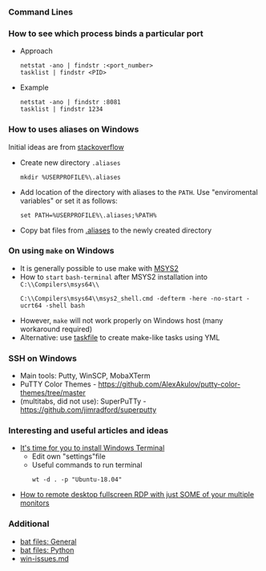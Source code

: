 ### Command Lines

### How to see which process binds a particular port

* Approach
   ```
   netstat -ano | findstr :<port_number>
   tasklist | findstr <PID>
   ```
* Example
   ```
   netstat -ano | findstr :8081
   tasklist | findstr 1234
   ```

### How to uses aliases on Windows

Initial ideas are from [stackoverflow](https://stackoverflow.com/questions/20530996/aliases-in-windows-command-prompt)

* Create new directory ```.aliases```
   ```
   mkdir %USERPROFILE%\.aliases
   ```
* Add location of the directory with aliases to the ```PATH```. Use "enviromental variables" or set it as follows:
   ```
   set PATH=%USERPROFILE%\.aliases;%PATH%
   ```
* Copy bat files from [.aliases](.aliases) to the newly created directory

### On using `make` on Windows

* It is generally possible to use make with [MSYS2](https://github.com/vdmitriyev/learn-golang#gcc-minwg-etc-on-windows)
* How to `start` `bash-terminal` after MSYS2 installation into ```C:\\Compilers\msys64\\```
	```
	C:\\Compilers\msys64\\msys2_shell.cmd -defterm -here -no-start -ucrt64 -shell bash
	```
* However, `make` will not work properly on Windows host (many workaround required)
* Alternative: use [taskfile](https://taskfile.dev/) to create make-like tasks using YML

### SSH on Windows

* Main tools: Putty, WinSCP, MobaXTerm
* PuTTY Color Themes - https://github.com/AlexAkulov/putty-color-themes/tree/master
* (multitabs, did not use): SuperPuTTy - https://github.com/jimradford/superputty

### Interesting and useful articles and ideas

* [It's time for you to install Windows Terminal](https://www.hanselman.com/blog/its-time-for-you-to-install-windows-terminal)
   - Edit own "settings"file
   - Useful commands to run terminal 
	   ```
	   wt -d . -p "Ubuntu-18.04"
	   ```
* [How to remote desktop fullscreen RDP with just SOME of your multiple monitors](https://www.hanselman.com/blog/how-to-remote-desktop-fullscreen-rdp-with-just-some-of-your-multiple-monitors)

### Additional 

* [bat files: General](../bat/)
* [bat files: Python](../python/windows/)
* [win-issues.md](win-issues.md)
